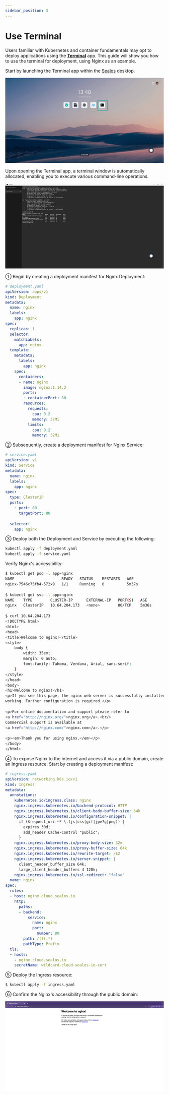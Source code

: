 ```yaml
---
sidebar_position: 3
---
```


# Use Terminal

Users familiar with Kubernetes and container fundamentals may opt to deploy applications using the **[Terminal](../../platform-components/terminal/terminal.md)** app. This guide will show you how to use the terminal for deployment, using Nginx as an example.

Start by launching the Terminal app within the [Sealos](https://cloud.sealos.io) desktop.

![](./images/app-launchpad-1.jpg)

Upon opening the Terminal app, a terminal window is automatically allocated, enabling you to execute various command-line operations.

![](./images/terminal.png)

① Begin by creating a deployment manifest for Nginx Deployment:

```yaml
# deployment.yaml
apiVersion: apps/v1
kind: Deployment
metadata:
  name: nginx
  labels:
    app: nginx
spec:
  replicas: 1
  selector:
    matchLabels:
      app: nginx
  template:
    metadata:
      labels:
        app: nginx
    spec:
      containers:
      - name: nginx
        image: nginx:1.14.2
        ports:
        - containerPort: 80
        resources:
          requests:
            cpu: 0.2
            memory: 32Mi
          limits:
            cpu: 0.2
            memory: 32Mi
```

② Subsequently, create a deployment manifest for Nginx Service:

```yaml
# service.yaml
apiVersion: v1
kind: Service
metadata:
  name: nginx
  labels:
    app: nginx
spec:
  type: ClusterIP
  ports:
    - port: 80
      targetPort: 80

  selector:
    app: nginx
```

③ Deploy both the Deployment and Service by executing the following:

```bash
kubectl apply -f deployment.yaml
kubectl apply -f service.yaml
```

Verify Nginx's accessibility:

```bash
$ kubectl get pod -l app=nginx
NAME                     READY   STATUS    RESTARTS   AGE
nginx-7546c75fb4-572x9   1/1     Running   0          5m37s

$ kubectl get svc -l app=nginx
NAME    TYPE        CLUSTER-IP      EXTERNAL-IP   PORT(S)   AGE
nginx   ClusterIP   10.64.204.173   <none>        80/TCP    5m36s

$ curl 10.64.204.173
<!DOCTYPE html>
<html>
<head>
<title>Welcome to nginx!</title>
<style>
    body {
        width: 35em;
        margin: 0 auto;
        font-family: Tahoma, Verdana, Arial, sans-serif;
    }
</style>
</head>
<body>
<h1>Welcome to nginx!</h1>
<p>If you see this page, the nginx web server is successfully installed and
working. Further configuration is required.</p>

<p>For online documentation and support please refer to
<a href="http://nginx.org/">nginx.org</a>.<br/>
Commercial support is available at
<a href="http://nginx.com/">nginx.com</a>.</p>

<p><em>Thank you for using nginx.</em></p>
</body>
</html>
```

④ To expose Nginx to the internet and access it via a public domain, create an Ingress resource. Start by creating a deployment manifest:

```yaml
# ingress.yaml
apiVersion: networking.k8s.io/v1
kind: Ingress
metadata:
  annotations:
    kubernetes.io/ingress.class: nginx
    nginx.ingress.kubernetes.io/backend-protocol: HTTP
    nginx.ingress.kubernetes.io/client-body-buffer-size: 64k
    nginx.ingress.kubernetes.io/configuration-snippet: |
      if ($request_uri ~* \.(js|css|gif|jpe?g|png)) {
        expires 30d;
        add_header Cache-Control "public";
      }
    nginx.ingress.kubernetes.io/proxy-body-size: 32m
    nginx.ingress.kubernetes.io/proxy-buffer-size: 64k
    nginx.ingress.kubernetes.io/rewrite-target: /$2
    nginx.ingress.kubernetes.io/server-snippet: |
      client_header_buffer_size 64k;
      large_client_header_buffers 4 128k;
    nginx.ingress.kubernetes.io/ssl-redirect: "false"
  name: nginx
spec:
  rules:
  - host: nginx.cloud.sealos.io
    http:
      paths:
      - backend:
          service:
            name: nginx
            port:
              number: 80
        path: /()(.*)
        pathType: Prefix
  tls:
  - hosts:
    - nginx.cloud.sealos.io
    secretName: wildcard-cloud-sealos-io-cert
```

⑤ Deploy the Ingress resource:

```bash
$ kubectl apply -f ingress.yaml
```

⑥ Confirm the Nginx's accessibility through the public domain:

![](./images/nginx.png)